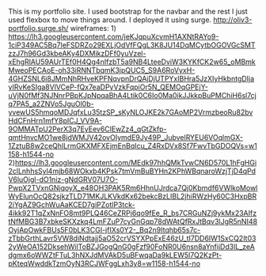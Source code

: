 This is my portfolio site. I used bootstrap for the navbar and the rest I just used flexbox to move things around. I deployed it using surge.
http://oliv3-portfolio.surge.sh/
wireframes: 1) https://lh3.googleusercontent.com/jeKJqpuXcvmH1AXNtRAYo9-1ciP349AC5Bq7leFSDRZo29EXLjOdVfFQgL3K8JU14DqMCytbOGOVGcSMTzzJ7h96Gd3kbeAKy4DXMikzDFf0yuVzel-xEhgRlAU59AUrTEf0H4Qg4nIfzbT5a9NB4LteeDviW3KYKfCK2w65_oMBmkMweoPECAoE-oh33iRNNTbqmK3jpQUC5_S9A6RoVyxH-4GHZSNL6i8JMmNhRHveKPFNqvpnDrQAjDjUTPYxIBHra5JzXIyHkbntgDIjayIRvKeSIga8VlVCeP-fQx7eaDPyVzkFqpiOr5N_QEMOqGPEjY-uVjN0fMf3NJNnrPBpKJpNpqaBhA4Ltik0C6Io0Ma0ikJJkkpBuPMChiH6sl7cjq7PA5_a2ZNVo5JguOl0b-yvewUS5hmqoMDJqfxLu35tzSP_sKyNLOJKE2k7GAoMP2VrmzbeoRu82bvHdCFnHrn1mfY8pICJ_VV9A-9OMMATpU2PerX3q7EyEev6ClEwZz4_qGtZkfp-qmtHnvcMO1we8jdWMJV42ovOIymdE9Jy49P_JubvelRYEU6VOqlmGX-1ZztuB8w2ceQhlLrmGKXMFXEjmEnBqIcu_Z4RxDVx8Sf7FwvTbGDOQVs=w1158-h1544-no
2)https://lh3.googleusercontent.com/MEdk97hhQMkTvwCN6D570L1hFgHGi2clLnhhsSyl4mjb68WOkxb4KPsk7tmVmBuBYHn2KPhWBqnaroWzjTjD4qPdV6luOjgl-dO1niz-gNdGRV07U7O-PwpX2TVxnGNjqoyX_e48OH3PAK5Rm6HhnUJrdca7Qj0Kbmdf6VWlkoMowlWyElunOcQ82sjkzTLD71MKJLKVkdKx62bekcBzLIBL2jhiRWzHy60C3HxpBR2iYgAZ9GchWuAaKCED7giPZotlP3tck-4ikk92T1qZxNnFO8mt9PLQ46CeZRPj6qo9fEe_R_bs7CRGuNZj9ykMx23AIfztNfMBG3B7xbkeSKXzkq4LmFZuP7cyGnGqp78dWAtQfRxJtBqv3lJgR5nNI48OyjApOwkFBUs5F0bLK3CGI-jfIXs0Y2-_Bq2n9Itqhb65s7c-zTbbGrthLavr5VW8diNdtajj5aO52crVSYXPpExE46zU_tI7DD6IW1SxCQ2It032yWeOA152DksehWilToBZJGogQnG0gFzf90FoNR0U6nsn8aYnfijDd3lL_zeAdgmx6oWWZtFTuL3hNXJdMVAkD5uBFwqaDa9kLEW5l7Q2KzPt-pKteqWwddkTzmOyN3RCJWFggLxh3y8=w1158-h1544-no
